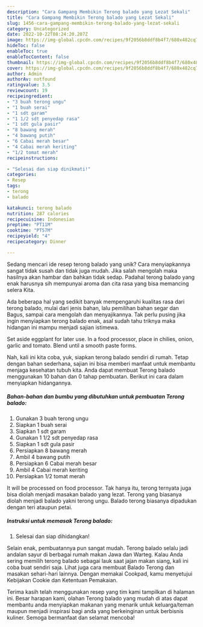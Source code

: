 ```yaml
---
description: "Cara Gampang Membikin Terong balado yang Lezat Sekali"
title: "Cara Gampang Membikin Terong balado yang Lezat Sekali"
slug: 1456-cara-gampang-membikin-terong-balado-yang-lezat-sekali
category: Uncategorized
date: 2022-10-22T08:24:20.207Z
image: https://img-global.cpcdn.com/recipes/9f2056b8ddf8b4f7/680x482cq70/terong-balado-foto-resep-utama.jpg
hideToc: false
enableToc: true
enableTocContent: false
thumbnail: https://img-global.cpcdn.com/recipes/9f2056b8ddf8b4f7/680x482cq70/terong-balado-foto-resep-utama.jpg
cover: https://img-global.cpcdn.com/recipes/9f2056b8ddf8b4f7/680x482cq70/terong-balado-foto-resep-utama.jpg
author: Admin
authorAv: notfound
ratingvalue: 3.5
reviewcount: 19
recipeingredient:
- "3 buah terong ungu"
- "1 buah serai"
- "1 sdt garam"
- "1 1/2 sdt penyedap rasa"
- "1 sdt gula pasir"
- "8 bawang merah"
- "4 bawang putih"
- "6 Cabai merah besar"
- "4 Cabai merah keriting"
- "1/2 tomat merah"
recipeinstructions:

- "Selesai dan siap dinikmati!"
categories:
- Resep
tags:
- terong
- balado

katakunci: terong balado 
nutrition: 287 calories
recipecuisine: Indonesian
preptime: "PT11M"
cooktime: "PT57M"
recipeyield: "4"
recipecategory: Dinner

---
```





Sedang mencari ide resep terong balado yang unik? Cara menyiapkannya sangat tidak susah dan tidak juga mudah. Jika salah mengolah maka hasilnya akan hambar dan bahkan tidak sedap. Padahal terong balado yang enak harusnya sih mempunyai aroma dan cita rasa yang bisa memancing selera Kita.





Ada beberapa hal yang sedikit banyak mempengaruhi kualitas rasa dari terong balado, mulai dari jenis bahan, lalu pemilihan bahan segar dan Bagus, sampai cara mengolah dan menyajikannya. Tak perlu pusing jika ingin menyiapkan terong balado enak,      asal sudah tahu triknya maka hidangan ini mampu menjadi sajian istimewa.














Set aside eggplant for later use. In a food processor, place in chilies, onion, garlic and tomato. Blend until a smooth paste forms.






Nah, kali ini kita coba, yuk, siapkan terong balado sendiri di rumah. Tetap dengan bahan sederhana, sajian ini bisa memberi manfaat untuk membantu menjaga kesehatan tubuh kita. Anda dapat membuat Terong balado menggunakan 10 bahan dan 0 tahap pembuatan. Berikut ini cara dalam menyiapkan hidangannya.

<!--inarticleads1-->

##### Bahan-bahan dan bumbu yang dibutuhkan untuk pembuatan Terong balado:

1. Gunakan 3 buah terong ungu
1. Siapkan 1 buah serai
1. Siapkan 1 sdt garam
1. Gunakan 1 1/2 sdt penyedap rasa
1. Siapkan 1 sdt gula pasir
1. Persiapkan 8 bawang merah
1. Ambil 4 bawang putih
1. Persiapkan 6 Cabai merah besar
1. Ambil 4 Cabai merah keriting
1. Persiapkan 1/2 tomat merah


It will be processed on food processor. Tak hanya itu, terong ternyata juga bisa diolah menjadi masakan balado yang lezat. Terong yang biasanya diolah menjadi balado yakni terong ungu. Balado terong biasanya dipadukan dengan teri ataupun petai. 

<!--inarticleads2-->

##### Instruksi untuk memasak Terong balado:


1. Selesai dan siap dihidangkan!

Selain enak, pembuatannya pun sangat mudah. Terong balado selalu jadi andalan sayur di berbagai rumah makan Jawa dan Warteg. Kalau Anda sering memilih terong balado sebagai lauk saat jajan makan siang, kali ini coba buat sendiri saja. Lihat juga cara membuat Balado Terong dan masakan sehari-hari lainnya. Dengan memakai Cookpad, kamu menyetujui Kebijakan Cookie dan Ketentuan Pemakaian. 

Terima kasih telah menggunakan resep yang tim kami tampilkan di halaman ini. Besar harapan kami, olahan Terong balado yang mudah di atas dapat membantu anda menyiapkan makanan yang menarik untuk keluarga/teman maupun menjadi inspirasi bagi anda yang berkeinginan untuk berbisnis kuliner. Semoga bermanfaat dan selamat mencoba!
